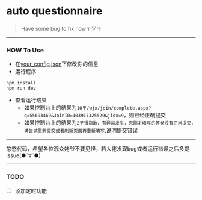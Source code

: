 # auto questionnaire

> Have some bug to fix now〒▽〒

---
### HOW To Use
- 在[your_config.json](./your_config.json)下修改你的信息
- 运行程序
```
npm install
npm run dev
```
- 查看运行结果
  - 如果控制台上的结果为`10〒/wjx/join/complete.aspx?q=55693469&JoinID=103917325529&jidx=9`，则已经正确提交
  - 如果控制台上的结果为`2〒很抱歉，有异常发生，您刚才填写的答卷没有正常提交，请尝试重新提交或者刷新页面再重新填写`,说明提交错误
---

憨憨代码，希望各位观众姥爷不要见怪，若大佬发现bug或者运行错误之后多提issue(●ˇ∀ˇ●)

--- 
### TODO
- [ ] 添加定时功能

